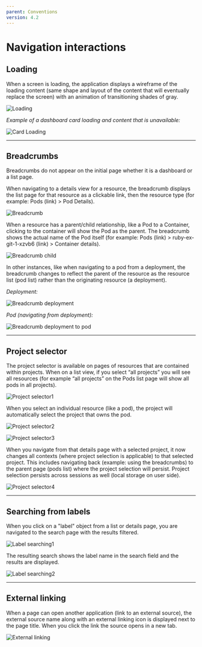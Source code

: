 ```yaml
---
parent: Conventions
version: 4.2
---
```


# Navigation interactions

## Loading

When a screen is loading, the application displays a wireframe of the loading content (same shape and layout of the content that will eventually replace the screen) with an animation of transitioning shades of gray.

![Loading](../images/navigation-loading-page.png)


*Example of a dashboard card loading and content that is unavailable:*

![Card Loading](../images/navigation-card-loading-unavailable.png)

---



## Breadcrumbs


Breadcrumbs do not appear on the initial page whether it is a dashboard or a list page.

When navigating to a details view for a resource, the breadcrumb displays the list page for that resource as a clickable link, then the resource type (for example: Pods (link) > Pod Details).

![Breadcrumb](../images/navigation-breadcrumb.png)

When a resource has a parent/child relationship, like a Pod to a Container, clicking to the container will show the Pod as the parent. The breadcrumb shows the actual name of the Pod itself (for example: Pods (link) > ruby-ex-git-1-xzvb6 (link) > Container details).

![Breadcrumb child](../images/navigation-breadcrumb-child.png)

In other instances, like when navigating to a pod from a deployment, the breadcrumb changes to reflect the parent of the resource as the resource list (pod list) rather than the originating resource (a deployment).

*Deployment:*

![Breadcrumb deployment](../images/navigation-breadcrumb-deployment1.png)

*Pod (navigating from deployment):*

![Breadcrumb deployment to pod](../images/navigation-breadcrumb-deployment2.png)

---

## Project selector

The project selector is available on pages of resources that are contained within projects. When on a list view, if you select “all projects” you will see all resources (for example “all projects” on the Pods list page will show all pods in all projects).

![Project selector1](../images/navigation-projectselector1.png)


When you select an individual resource (like a pod), the project will automatically select the project that owns the pod.

![Project selector2](../images/navigation-projectselector2.png)

![Project selector3](../images/navigation-projectselector3.png)



When you navigate from that details page with a selected project, it now changes all contexts (where project selection is applicable) to that selected project. This includes navigating back (example: using the breadcrumbs) to the parent page (pods list) where the project selection will persist. Project selection persists across sessions as well (local storage on user side).

![Project selector4](../images/navigation-projectselector4.png)

---

## Searching from labels

When you click on a "label" object from a list or details page, you are navigated to the search page with the results filtered.

![Label searching1](../images/navigation-labels.png)


The resulting search shows the label name in the search field and the results are displayed.

![Label searching2](../images/navigation-labels-search.png)

---

## External linking

When a page can open another application (link to an external source), the external source name along with an external linking icon is displayed next to the page title. When you click the link the source opens in a new tab.

![External linking](../images/navigation-externallinking.png)



